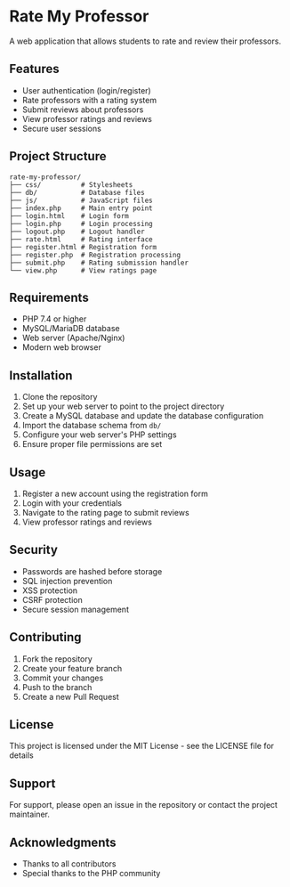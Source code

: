 # Rate My Professor

A web application that allows students to rate and review their professors.

## Features

- User authentication (login/register)
- Rate professors with a rating system
- Submit reviews about professors
- View professor ratings and reviews
- Secure user sessions

## Project Structure

```
rate-my-professor/
├── css/          # Stylesheets
├── db/           # Database files
├── js/           # JavaScript files
├── index.php     # Main entry point
├── login.html    # Login form
├── login.php     # Login processing
├── logout.php    # Logout handler
├── rate.html     # Rating interface
├── register.html # Registration form
├── register.php  # Registration processing
├── submit.php    # Rating submission handler
└── view.php      # View ratings page
```

## Requirements

- PHP 7.4 or higher
- MySQL/MariaDB database
- Web server (Apache/Nginx)
- Modern web browser

## Installation

1. Clone the repository
2. Set up your web server to point to the project directory
3. Create a MySQL database and update the database configuration
4. Import the database schema from `db/`
5. Configure your web server's PHP settings
6. Ensure proper file permissions are set

## Usage

1. Register a new account using the registration form
2. Login with your credentials
3. Navigate to the rating page to submit reviews
4. View professor ratings and reviews

## Security

- Passwords are hashed before storage
- SQL injection prevention
- XSS protection
- CSRF protection
- Secure session management

## Contributing

1. Fork the repository
2. Create your feature branch
3. Commit your changes
4. Push to the branch
5. Create a new Pull Request

## License

This project is licensed under the MIT License - see the LICENSE file for details

## Support

For support, please open an issue in the repository or contact the project maintainer.

## Acknowledgments

- Thanks to all contributors
- Special thanks to the PHP community
